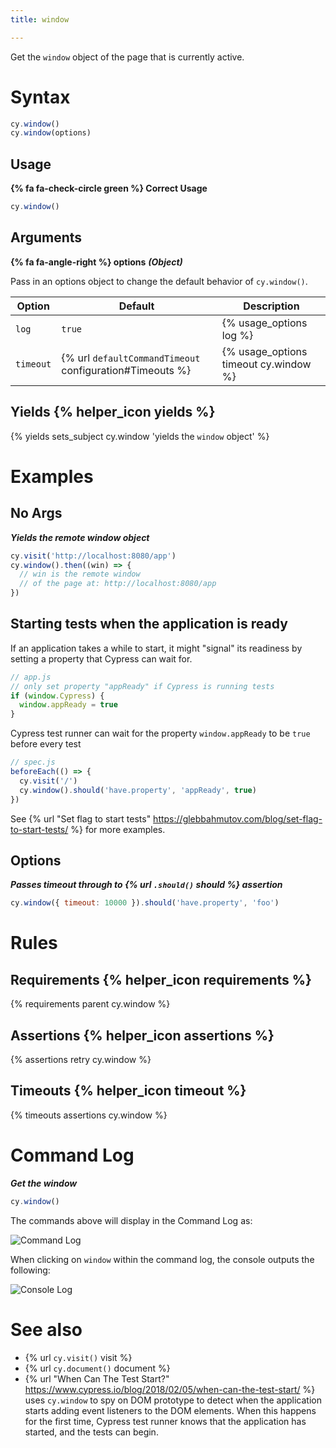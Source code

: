 ```yaml
---
title: window

---
```


Get the `window` object of the page that is currently active.

# Syntax

```javascript
cy.window()
cy.window(options)
```

## Usage

**{% fa fa-check-circle green %} Correct Usage**

```javascript
cy.window()
```

## Arguments

**{% fa fa-angle-right %} options** ***(Object)***

Pass in an options object to change the default behavior of `cy.window()`.

Option | Default | Description
--- | --- | ---
`log` | `true` | {% usage_options log %}
`timeout` | {% url `defaultCommandTimeout` configuration#Timeouts %} | {% usage_options timeout cy.window %}

## Yields {% helper_icon yields %}

{% yields sets_subject cy.window 'yields the `window` object' %}

# Examples

## No Args

***Yields the remote window object***

```javascript
cy.visit('http://localhost:8080/app')
cy.window().then((win) => {
  // win is the remote window
  // of the page at: http://localhost:8080/app
})
```

## Starting tests when the application is ready

If an application takes a while to start, it might "signal" its readiness by setting a property that Cypress can wait for.

```javascript
// app.js
// only set property "appReady" if Cypress is running tests
if (window.Cypress) {
  window.appReady = true
}
```

Cypress test runner can wait for the property `window.appReady` to be `true` before every test

```javascript
// spec.js
beforeEach(() => {
  cy.visit('/')
  cy.window().should('have.property', 'appReady', true)
})
```

See {% url "Set flag to start tests" https://glebbahmutov.com/blog/set-flag-to-start-tests/ %} for more examples.

## Options

***Passes timeout through to {% url `.should()` should %} assertion***

```javascript
cy.window({ timeout: 10000 }).should('have.property', 'foo')
```

# Rules

## Requirements {% helper_icon requirements %}

{% requirements parent cy.window %}

## Assertions {% helper_icon assertions %}

{% assertions retry cy.window %}

## Timeouts {% helper_icon timeout %}

{% timeouts assertions cy.window %}

# Command Log

***Get the window***

```javascript
cy.window()
```

The commands above will display in the Command Log as:

![Command Log](/img/api/window/window-command-log-for-cypress-tests.png)

When clicking on `window` within the command log, the console outputs the following:

![Console Log](/img/api/window/console-shows-the-applications-window-object-being-tested.png)

# See also

- {% url `cy.visit()` visit %}
- {% url `cy.document()` document %}
- {% url "When Can The Test Start?" https://www.cypress.io/blog/2018/02/05/when-can-the-test-start/ %} uses `cy.window` to spy on DOM prototype to detect when the application starts adding event listeners to the DOM elements. When this happens for the first time, Cypress test runner knows that the application has started, and the tests can begin.
